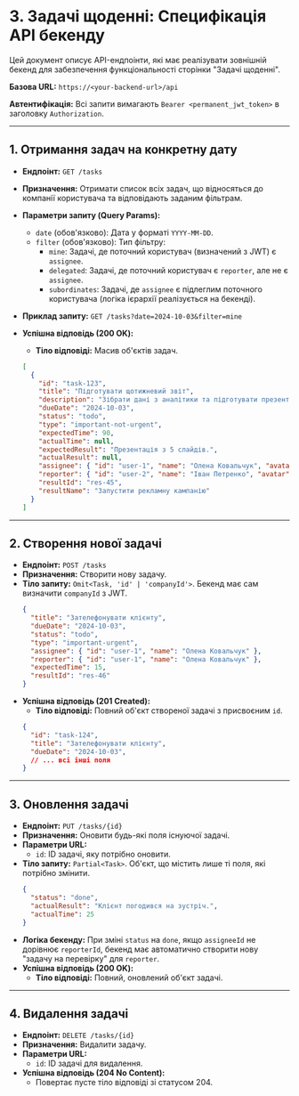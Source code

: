 # 3. Задачі щоденні: Специфікація API бекенду

Цей документ описує API-ендпоінти, які має реалізувати зовнішній бекенд для забезпечення функціональності сторінки "Задачі щоденні".

**Базова URL:** `https://<your-backend-url>/api`

**Автентифікація:** Всі запити вимагають `Bearer <permanent_jwt_token>` в заголовку `Authorization`.

---

## 1. Отримання задач на конкретну дату

-   **Ендпоінт:** `GET /tasks`
-   **Призначення:** Отримати список всіх задач, що відносяться до компанії користувача та відповідають заданим фільтрам.
-   **Параметри запиту (Query Params):**
    -   `date` (обов'язково): Дата у форматі `YYYY-MM-DD`.
    -   `filter` (обов'язково): Тип фільтру:
        -   `mine`: Задачі, де поточний користувач (визначений з JWT) є `assignee`.
        -   `delegated`: Задачі, де поточний користувач є `reporter`, але не є `assignee`.
        -   `subordinates`: Задачі, де `assignee` є підлеглим поточного користувача (логіка ієрархії реалізується на бекенді).
-   **Приклад запиту:** `GET /tasks?date=2024-10-03&filter=mine`

-   **Успішна відповідь (200 OK):**
    -   **Тіло відповіді:** Масив об'єктів задач.
    ```json
    [
      {
        "id": "task-123",
        "title": "Підготувати щотижневий звіт",
        "description": "Зібрати дані з аналітики та підготувати презентацію.",
        "dueDate": "2024-10-03",
        "status": "todo",
        "type": "important-not-urgent",
        "expectedTime": 90,
        "actualTime": null,
        "expectedResult": "Презентація з 5 слайдів.",
        "actualResult": null,
        "assignee": { "id": "user-1", "name": "Олена Ковальчук", "avatar": "url..." },
        "reporter": { "id": "user-2", "name": "Іван Петренко", "avatar": "url..." },
        "resultId": "res-45",
        "resultName": "Запустити рекламну кампанію"
      }
    ]
    ```

---

## 2. Створення нової задачі

-   **Ендпоінт:** `POST /tasks`
-   **Призначення:** Створити нову задачу.
-   **Тіло запиту:** `Omit<Task, 'id' | 'companyId'>`. Бекенд має сам визначити `companyId` з JWT.
    ```json
    {
      "title": "Зателефонувати клієнту",
      "dueDate": "2024-10-03",
      "status": "todo",
      "type": "important-urgent",
      "assignee": { "id": "user-1", "name": "Олена Ковальчук" },
      "reporter": { "id": "user-1", "name": "Олена Ковальчук" },
      "expectedTime": 15,
      "resultId": "res-46"
    }
    ```
-   **Успішна відповідь (201 Created):**
    -   **Тіло відповіді:** Повний об'єкт створеної задачі з присвоєним `id`.
    ```json
    {
      "id": "task-124",
      "title": "Зателефонувати клієнту",
      "dueDate": "2024-10-03",
      // ... всі інші поля
    }
    ```

---

## 3. Оновлення задачі

-   **Ендпоінт:** `PUT /tasks/{id}`
-   **Призначення:** Оновити будь-які поля існуючої задачі.
-   **Параметри URL:**
    -   `id`: ID задачі, яку потрібно оновити.
-   **Тіло запиту:** `Partial<Task>`. Об'єкт, що містить лише ті поля, які потрібно змінити.
    ```json
    {
      "status": "done",
      "actualResult": "Клієнт погодився на зустріч.",
      "actualTime": 25
    }
    ```
-   **Логіка бекенду:** При зміні `status` на `done`, якщо `assigneeId` не дорівнює `reporterId`, бекенд має автоматично створити нову "задачу на перевірку" для `reporter`.
-   **Успішна відповідь (200 OK):**
    -   **Тіло відповіді:** Повний, оновлений об'єкт задачі.

---

## 4. Видалення задачі

-   **Ендпоінт:** `DELETE /tasks/{id}`
-   **Призначення:** Видалити задачу.
-   **Параметри URL:**
    -   `id`: ID задачі для видалення.
-   **Успішна відповідь (204 No Content):**
    -   Повертає пусте тіло відповіді зі статусом 204.
